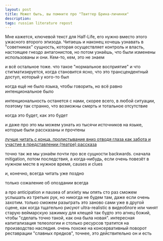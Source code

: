 ```yaml
---
layout: post
title: Mожет быть, вы помните про "Твиттер Брина-личинки"
description: 
tags: russian literature repost
--- 
```


Мне кажется, ключевой текст для Half-Life, его нужно вместо этого ужасного второго эпизода. Читаешь и наконец хочешь узнавать в "советниках" сущность, которая осуществляет контроль и власть, настоящее гнездо антагонистов, но потом узнаёшь, что были изменены использованы и они. Кем-то, кем, это не знаем

и всё остальное тоже. что такое "нормальное восприятие" и что стигматизируется, когда становится ясно, что это трансцендентный доступ, который у кого-то был

когда ещё не было языка, чтобы говорить, но всё равно интенциональное было

интенциональность останется с нами, скорее всего, в любой ситуации, поэтому так странно, что возможны смерть и тотальное отсутствие

когда это будет, как это будет

и даже про это мы можем узнать из тысячи источников на языке, которые были рассказаны и прочтены

[лучше читать с конца. пролистывание вниз отводя глаза как забота и участие в представлении (театре) рассказа](https://twitter.com/BreenGrub)

точно так же мы узнаём почти про все сущности backwards. сначала mitigation, потом последствия, а когда-нибудь, если очень повезёт в нужном месте в нужное время, causes и clues

и, конечно, всегда читать уже поздно

только сожаление об опоздании всегда

а про anticipation и nausea of anxiety мы опять сто раз сможем услышать из третьих рук, но никогда не будем там, даже если очень захотим. только сможем разыграть это заново сами уже в другой сцене, как когда тщательно рисуют ultra-realistic в видеоблоге или чинят старую веймарскую зажимку для клещей так будто это агнец божий, чтобы "сделать точно такой, как она была новая". интересная капитализация телеологии и столько ресурсов тратится на производство наследия. очень похоже на консервативный поворот реставрации "славных предков", точнее, это действительно он и есть



